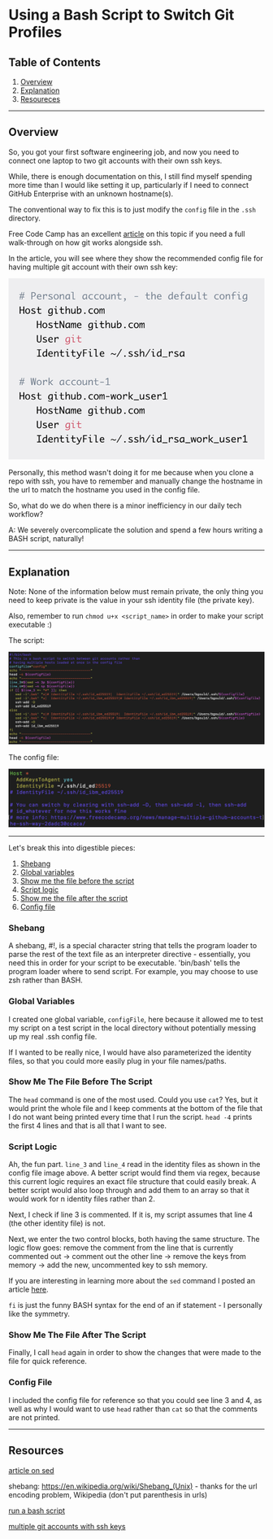 # Using a Bash Script to Switch Git Profiles

## Table of Contents

1. [Overview](#overview)
2. [Explanation](#explanation)
3. [Resoureces](#resoureces)

---

## Overview

So, you got your first software engineering job, and now you need to connect one laptop to two git accounts with their own ssh keys.

While, there is enough documentation on this, I still find myself spending more time than I would like setting it up, particularly if I need to connect GitHub Enterprise with an unknown hostname(s).

The conventional way to fix this is to just modify the <code>config</code> file in the <code>.ssh</code> directory.

Free Code Camp has an excellent [article](https://www.freecodecamp.org/news/manage-multiple-github-accounts-the-ssh-way-2dadc30ccaca/) on this topic if you need a full walk-through on how git works alongside ssh.

In the article, you will see where they show the recommended config file for having multiple git account with their own ssh key:

![normal config file](normalConfig.png)

Personally, this method wasn't doing it for me because when you clone a repo with ssh, you have to remember and manually change the hostname in the url to match the hostname you used in the config file.

So, what do we do when there is a minor inefficiency in our daily tech workflow?

A: We severely overcomplicate the solution and spend a few hours writing a BASH script, naturally!

---

## Explanation

Note: None of the information below must remain private, the only thing you need to keep private is the value in your ssh identity file (the private key).

Also, remember to run <code>chmod u+x &lt;script_name&gt;</code> in order to make your script executable :)

The script:

![bash script](bashScript.png)

The config file:

![config](config.png)

---

Let's break this into digestible pieces:

1. [Shebang](#shebang)
2. [Global variables](#global-variables)
3. [Show me the file before the script](#show-me-the-file-before-the-script)
4. [Script logic](#script-logic)
5. [Show me the file after the script](#show-me-the-file-after-the-script)
6. [Config file](#config-file)

### Shebang

A shebang, #!, is a special character string that tells the program loader to parse the rest of the text file as an interpreter directive - essentially, you need this in order for your script to be executable. 'bin/bash' tells the program loader where to send script. For example, you may choose to use zsh rather than BASH.

### Global Variables

I created one global variable, <code>configFile</code>, here because it allowed me to test my script on a test script in the local directory without potentially messing up my real .ssh config file.

If I wanted to be really nice, I would have also parameterized the identity files, so that you could more easily plug in your file names/paths.

### Show Me The File Before The Script

The <code>head</code> command is one of the most used. Could you use <code>cat</code>? Yes, but it would print the whole file and I keep comments at the bottom of the file that I do not want being printed every time that I run the script. <code>head -4</code> prints the first 4 lines and that is all that I want to see.

### Script Logic

Ah, the fun part. <code>line_3</code> and <code>line_4</code> read in the identity files as shown in the config file image above. A better script would find them via regex, because this current logic requires an exact file structure that could easily break. A better script would also loop through and add them to an array so that it would work for n identity files rather than 2.

Next, I check if line 3 is commented. If it is, my script assumes that line 4 (the other identity file) is not.

Next, we enter the two control blocks, both having the same structure. The logic flow goes: remove the comment from the line that is currently commented out -> comment out the other line -> remove the keys from memory -> add the new, uncommented key to ssh memory.

If you are interesting in learning more about the <code>sed</code> command I posted an article [here](https://www.linkedin.com/pulse/perfectionists-need-learn-sed-bennett-gould/).

<code>fi</code> is just the funny BASH syntax for the end of an if statement - I personally like the symmetry.

### Show Me The File After The Script

Finally, I call <code>head</code> again in order to show the changes that were made to the file for quick reference.

### Config File

I included the config file for reference so that you could see line 3 and 4, as well as why I would want to use <code>head</code> rather than <code>cat</code> so that the comments are not printed.

---

## Resources

[article on sed](https://www.linkedin.com/pulse/perfectionists-need-learn-sed-bennett-gould/)

shebang: https://en.wikipedia.org/wiki/Shebang_(Unix) - thanks for the url encoding problem, Wikipedia (don't put parenthesis in urls)

[run a bash script](https://ss64.com/osx/syntax-shellscript.html)

[multiple git accounts with ssh keys](https://www.freecodecamp.org/news/manage-multiple-github-accounts-the-ssh-way-2dadc30ccaca/)
